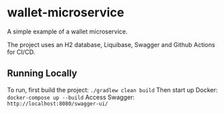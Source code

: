 # wallet-microservice
A simple example of a wallet microservice.

The project uses an H2 database, Liquibase, Swagger and Github Actions for CI/CD.

## Running Locally
To run, first build the project: `./gradlew clean build`
Then start up Docker: `docker-compose up --build`
Access Swagger: `http://localhost:8080/swagger-ui/`
